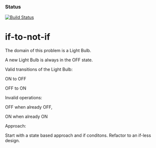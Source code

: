 ### Status
[![Build Status](https://travis-ci.org/codehackerr/if-to-not-if.png)](https://travis-ci.org/codehackerr/if-to-not-if)

if-to-not-if
=============

The domain of this problem is a Light Bulb.

A new Light Bulb is always in the OFF state.

Valid transitions of the Light Bulb:

 ON to OFF

 OFF to ON

Invalid operations:

 OFF when already OFF,

 ON when already ON

Approach:

Start with a state based approach and if conditons.
Refactor to an if-less design.



